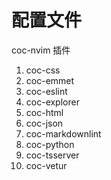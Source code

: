# 配置文件

coc-nvim 插件

1. coc-css 
2. coc-emmet
3. coc-eslint
4. coc-explorer
5. coc-html 
6. coc-json 
7. coc-markdownlint
8. coc-python 
9. coc-tsserver 
10. coc-vetur 
